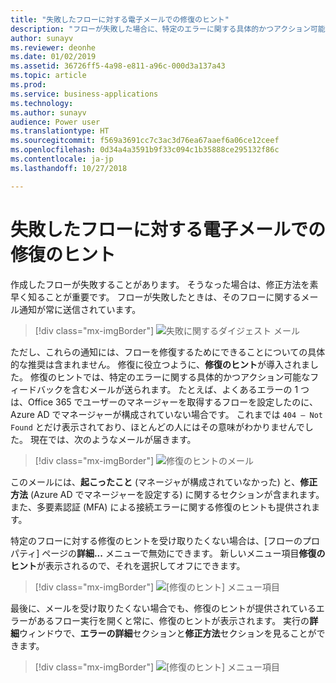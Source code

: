 ```yaml
---
title: "失敗したフローに対する電子メールでの修復のヒント"
description: "フローが失敗した場合に、特定のエラーに関する具体的かつアクション可能なフィードバックを含むメールを受け取ります。 修復のヒントでは、フローが失敗した理由と解決方法が正確に示されます。 Flow ポータルで実行失敗をクリックして、修復のヒントを見ることもできます。"
author: sunayv
ms.reviewer: deonhe
ms.date: 01/02/2019
ms.assetid: 36726ff5-4a98-e811-a96c-000d3a137a43
ms.topic: article
ms.prod: 
ms.service: business-applications
ms.technology: 
ms.author: sunayv
audience: Power user
ms.translationtype: HT
ms.sourcegitcommit: f569a3691cc7c3ac3d76ea67aaef6a06ce12ceef
ms.openlocfilehash: 0d34a4a3591b9f33c094c1b35888ce295132f86c
ms.contentlocale: ja-jp
ms.lasthandoff: 10/27/2018

---
```

# <a name="repair-tips-in-email-for-failed-flows"></a>失敗したフローに対する電子メールでの修復のヒント




作成したフローが失敗することがあります。 そうなった場合は、修正方法を素早く知ることが重要です。 フローが失敗したときは、そのフローに関するメール通知が常に送信されています。

> [!div class="mx-imgBorder"]
> ![失敗に関するダイジェスト メール](media/repair-tips-0.png "失敗に関するダイジェスト メール")

ただし、これらの通知には、フローを修復するためにできることについての具体的な推奨は含まれません。 修復に役立つように、**修復のヒント**が導入されました。 修復のヒントでは、特定のエラーに関する具体的かつアクション可能なフィードバックを含むメールが送られます。 たとえば、よくあるエラーの 1 つは、Office 365 でユーザーのマネージャーを取得するフローを設定したのに、Azure AD でマネージャーが構成されていない場合です。 これまでは `404 – Not Found` とだけ表示されており、ほとんどの人にはその意味がわかりませんでした。 現在では、次のようなメールが届きます。

> [!div class="mx-imgBorder"]
> ![修復のヒントのメール](media/repair-tips-1.png "修復のヒントのメール")

このメールには、**起こったこと** (マネージャが構成されていなかった) と、**修正方法** (Azure AD でマネージャーを設定する) に関するセクションが含まれます。 また、多要素認証 (MFA) による接続エラーに関する修復のヒントも提供されます。

特定のフローに対する修復のヒントを受け取りたくない場合は、[フローのプロパティ] ページの**詳細...** メニューで無効にできます。 新しいメニュー項目**修復のヒント**が表示されるので、それを選択してオフにできます。

> [!div class="mx-imgBorder"]
> ![[修復のヒント] メニュー項目](media/repair-tips-3.png "[修復のヒント] メニュー項目")

最後に、メールを受け取りたくない場合でも、修復のヒントが提供されているエラーがあるフロー実行を開くと常に、修復のヒントが表示されます。 実行の**詳細**ウィンドウで、**エラーの詳細**セクションと**修正方法**セクションを見ることができます。

> [!div class="mx-imgBorder"]
> ![[修復のヒント] メニュー項目](media/repair-tips-2.png "[修復のヒント] メニュー項目")
